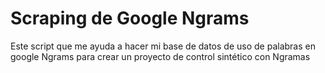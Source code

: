 # Scraping de Google Ngrams
Este script que me ayuda a hacer mi base de datos de uso de palabras en google Ngrams para crear un proyecto de control sintético con Ngramas
